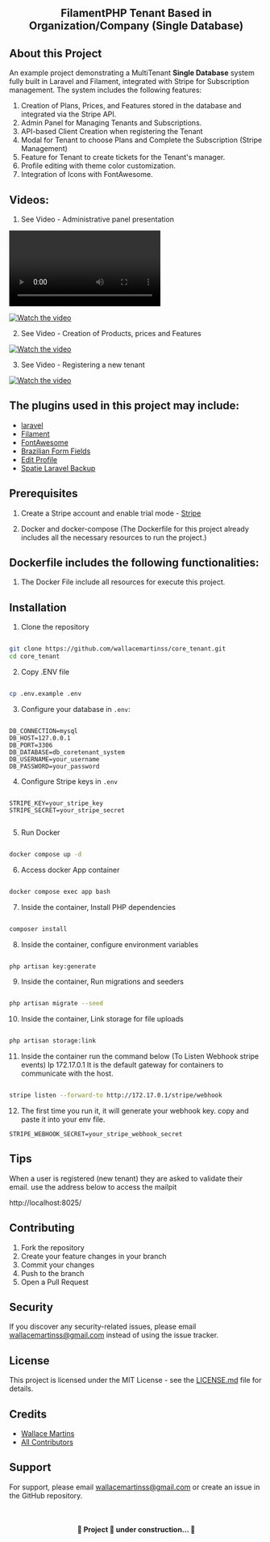 <p align="center">
    <h2 align="center"> 
        FilamentPHP Tenant Based in Organization/Company (<b>Single Database</b>)
    </h2>
</p>

## About this Project

An example project demonstrating a MultiTenant <b>Single Database</b> system fully built in Laravel and Filament, integrated with Stripe for Subscription management. The system includes the following features:

1. Creation of Plans, Prices, and Features stored in the database and integrated via the Stripe API.
2. Admin Panel for Managing Tenants and Subscriptions.
3. API-based Client Creation when registering the Tenant
4. Modal for Tenant to choose Plans and Complete the Subscription (Stripe Management)
5. Feature for Tenant to create tickets for the Tenant's manager.
6. Profile editing with theme color customization.
7. Integration of Icons with FontAwesome.

## Videos:

1. See Video - Administrative panel presentation

<video>https://youtu.be/mjXOp9EMKj4</video>

[![Watch the video](https://i9.ytimg.com/vi/mjXOp9EMKj4/mqdefault.jpg?sqp=COS0ubwG-oaymwEmCMACELQB8quKqQMa8AEB-AH-CYAC0AWKAgwIABABGDsgTih_MA8=&rs=AOn4CLALzepT-_J4vfunjfSgNgETG4oPCA)]()

2. See Video - Creation of Products, prices and Features

[![Watch the video](https://i9.ytimg.com/vi/52wDWiFtNxw/mqdefault.jpg?sqp=COS0ubwG-oaymwEmCMACELQB8quKqQMa8AEB-AH-CYAC0AWKAgwIABABGF0gXShdMA8=&rs=AOn4CLAvZkesp1BSRpGhIzyFrDA3iWy8OQ)](https://youtu.be/52wDWiFtNxw)

3. See Video - Registering a new tenant

[![Watch the video](https://i9.ytimg.com/vi/LJdqvMkynlU/mqdefault.jpg?sqp=CLiyubwG-oaymwEmCMACELQB8quKqQMa8AEB-AH-CYAC0AWKAgwIABABGEEgTyhyMA8=&rs=AOn4CLBuDdS8OJrdML6h2UhjgkLGcdYKoA)](https://youtu.be/LJdqvMkynlU)

## The plugins used in this project may include:

-   [laravel](https://github.com/laravel/framework)
-   [Filament](https://github.com/filamentphp/filament)
-   [FontAwesome](https://v2.filamentphp.com/tricks/use-font-awesome-or-any-other-icon-set)
-   [Brazilian Form Fields](https://filamentphp.com/plugins/leandrocfe-brazilian-form-fields)
-   [Edit Profile](https://filamentphp.com/plugins/joaopaulolndev-edit-profile)
-   [Spatie Laravel Backup](https://filamentphp.com/plugins/shuvroroy-spatie-laravel-backup)

## Prerequisites

1. Create a Stripe account and enable trial mode - [Stripe](https://stripe.com/)

2. Docker and docker-compose (The Dockerfile for this project already includes all the necessary resources to run the project.)

## Dockerfile includes the following functionalities:

1. The Docker File include all resources for execute this project.

## Installation

1. Clone the repository

```bash

git clone https://github.com/wallacemartinss/core_tenant.git
cd core_tenant

```

2. Copy .ENV file

```bash

cp .env.example .env

```

3. Configure your database in `.env`:

```

DB_CONNECTION=mysql
DB_HOST=127.0.0.1
DB_PORT=3306
DB_DATABASE=db_coretenant_system
DB_USERNAME=your_username
DB_PASSWORD=your_password

```

4. Configure Stripe keys in `.env`

```

STRIPE_KEY=your_stripe_key
STRIPE_SECRET=your_stripe_secret


```

5. Run Docker

```bash

docker compose up -d

```

6. Access docker App container

```bash

docker compose exec app bash

```

7. Inside the container, Install PHP dependencies

```bash

composer install

```

8. Inside the container, configure environment variables

```bash

php artisan key:generate

```

9. Inside the container, Run migrations and seeders

```bash

php artisan migrate --seed

```

10. Inside the container, Link storage for file uploads

```bash

php artisan storage:link

```

11. Inside the container run the command below (To Listen Webhook stripe events) Ip 172.17.0.1 It is the default gateway for containers to communicate with the host.

```bash

stripe listen --forward-to http://172.17.0.1/stripe/webhook

```

12. The first time you run it, it will generate your webhook key. copy and paste it into your env file.

```
STRIPE_WEBHOOK_SECRET=your_stripe_webhook_secret

```

## Tips

When a user is registered (new tenant) they are asked to validate their email. use the address below to access the mailpit

http://localhost:8025/

## Contributing

1. Fork the repository
2. Create your feature changes in your branch
3. Commit your changes
4. Push to the branch
5. Open a Pull Request

## Security

If you discover any security-related issues, please email wallacemartinss@gmail.com instead of using the issue tracker.

## License

This project is licensed under the MIT License - see the [LICENSE.md](LICENSE.md) file for details.

## Credits

-   [Wallace Martins](https://github.com/wallacemartinss)
-   [All Contributors](../../contributors)

## Support

For support, please email wallacemartinss@gmail.com or create an issue in the GitHub repository.

<br>
    <h4 align="center"> 
        🚧  Project 🚀 under construction...  🚧
    </h4>
<br>
